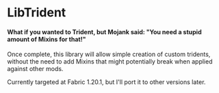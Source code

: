 # LibTrident

#### What if you wanted to Trident, but Mojank said: "You need a stupid amount of Mixins for that!"

Once complete, this library will allow simple creation of custom tridents, without the need to add Mixins
that might potentially break when applied against other mods.

Currently targeted at Fabric 1.20.1, but I'll port it to other versions later.